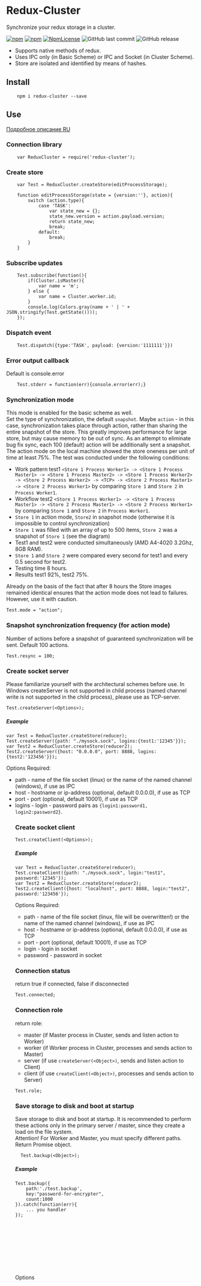 ﻿
# Redux-Cluster  
Synchronize your redux storage in a cluster. 


[![npm](https://img.shields.io/npm/v/redux-cluster.svg)](https://www.npmjs.com/package/redux-cluster)
[![npm](https://img.shields.io/npm/dy/redux-cluster.svg)](https://www.npmjs.com/package/redux-cluster)
[![NpmLicense](https://img.shields.io/npm/l/redux-cluster.svg)](https://www.npmjs.com/package/redux-cluster)
![GitHub last commit](https://img.shields.io/github/last-commit/siarheidudko/redux-cluster.svg)
![GitHub release](https://img.shields.io/github/release/siarheidudko/redux-cluster.svg)
  
- Supports native methods of redux.  
- Uses IPC only (in Basic Scheme) or IPC and Socket (in Cluster Scheme).  
- Store are isolated and identified by means of hashes.  
  

## Install  
  
```
	npm i redux-cluster --save
```
  

## Use  
[Подробное описание RU](https://sergdudko.tk/2018/11/14/redux-cluster-%D0%BF%D1%80%D0%BE%D0%B4%D0%BE%D0%BB%D0%B6%D0%B5%D0%BD%D0%B8%D0%B5-%D0%B8%D0%BB%D0%B8-%D1%81%D0%B8%D0%BD%D1%85%D1%80%D0%BE%D0%BD%D0%B8%D0%B7%D0%B0%D1%86%D0%B8%D1%8F-%D0%BF%D0%B0%D0%BC/ "Подробное описание RU")   
  

### Connection library  
    
```
	var ReduxCluster = require('redux-cluster');
```
  

### Create store  
    
```
	var Test = ReduxCluster.createStore(editProcessStorage);
	
	function editProcessStorage(state = {version:''}, action){ 
		switch (action.type){
			case 'TASK':
				var state_new = {};
				state_new.version = action.payload.version;
				return state_new;
				break;
			default:
				break;
		}
	}
```
  

### Subscribe updates  
   
```
	Test.subscribe(function(){
		if(Cluster.isMaster){
			var name = 'm';
		} else {
			var name = Cluster.worker.id;
		}
		console.log(Colors.gray(name + ' | ' + JSON.stringify(Test.getState())));
	});
```
  

### Dispatch event  
  
```
	Test.dispatch({type:'TASK', payload: {version:'1111111'}})
```
  

### Error output callback  
Default is console.error  
  
```
	Test.stderr = function(err){console.error(err);}
```     
  

### Synchronization mode  
This mode is enabled for the basic scheme as well.   
Set the type of synchronization, the default `snapshot`. Maybe `action` - in this case, synchronization takes place through action, rather than sharing the entire snapshot of the store. This greatly improves performance for large store, but may cause memory to be out of sync. As an attempt to eliminate bug fix sync, each 100 (default) action will be additionally sent a snapshot.  
The action mode on the local machine showed the store oneness per unit of time at least 75%. The test was conducted under the following conditions:  
- Work pattern test1 `<Store 1 Process Worker1> -> <Store 1 Process Master1> -> <Store 1 Process Master2> -> <Store 1 Process Worker2> -> <Store 2 Process Worker2> -> <TCP> -> <Store 2 Process Master1> -> <Store 2 Process Worker1>` by comparing `Store 1` and `Store 2` in `Process Worker1`.  
- Workflow test2 `<Store 1 Process Worker1> -> <Store 1 Process Master1> -> <Store 2 Process Master1> -> <Store 2 Process Worker1>` by comparing `Store 1` and `Store 2` in `Process Worker1`.  
- `Store 1` in action mode, `Store2` in snapshot mode (otherwise it is impossible to control synchronization)  
- `Store 1` was filled with an array of up to 500 items, `Store 2` was a snapshot of `Store 1` (see the diagram)  
- Test1 and test2 were conducted simultaneously (AMD A4-4020 3.2Ghz, 8GB RAM).  
- `Store 1` and `Store 2` were compared every second for test1 and every 0.5 second for test2.  
- Testing time 8 hours.  
- Results test1 92%, test2 75%.  
  
Already on the basis of the fact that after 8 hours the Store images remained identical ensures that the action mode does not lead to failures. However, use it with caution.    
   
```
Test.mode = "action";
``` 
  

### Snapshot synchronization frequency (for action mode)  
Number of actions before a snapshot of guaranteed synchronization will be sent. Default 100 actions.  
  
```
Test.resync = 100;
```  
  

### Create socket server  
Please familiarize yourself with the architectural schemes before use. In Windows createServer is not supported in child process (named channel write is not supported in the child process), please use as TCP-server.  
  
```
Test.createServer(<Options>);
```
  
##### Example  
  
```
var Test = ReduxCluster.createStore(reducer);
Test.createServer({path: "./mysock.sock", logins:{test1:'12345'}});
var Test2 = ReduxCluster.createStore(reducer2);
Test2.createServer({host: "0.0.0.0", port: 8888, logins:{test2:'123456'}});
```
   
Options <Object> Required:  
  
- path <String> - name of the file socket (linux) or the name of the named channel (windows), if use as IPC  
- host <String> - hostname or ip-address (optional, default 0.0.0.0), if use as TCP  
- port <Integer> - port (optional, default 10001), if use as TCP  
- logins <Object> - login - password pairs as `{login1:password1, login2:password2}`.  
  

### Create socket client    

```
Test.createClient(<Options>);
```
  
##### Example  
  
```
var Test = ReduxCluster.createStore(reducer);
Test.createClient({path: "./mysock.sock", login:"test1", password:'12345'});
var Test2 = ReduxCluster.createStore(reducer2);
Test2.createClient({host: "localhost", port: 8888, login:"test2", password:'123456'});
```
  
Options <Object> Required:  
  
- path <String> - name of the file socket (linux, file will be overwritten!) or the name of the named channel (windows), if use as IPC  
- host <String> - hostname or ip-address (optional, default 0.0.0.0), if use as TCP  
- port <Integer> - port (optional, default 10001), if use as TCP  
- login <String> - login in socket  
- password <String> - password in socket  
  

### Connection status   
return <Boolean> true if connected, false if disconnected  
  
```
Test.connected;
```
  

### Connection role  
return <Array> role:  

- master (if Master process in Cluster, sends and listen action to Worker) 
- worker (if Worker process in Cluster, processes and sends action to Master)   
- server (if use `createServer(<Object>)`, sends and listen action to Client)  
- client (if use `createClient(<Object>)`, processes and sends action to Server)  
  
```
Test.role;
```
  

### Save storage to disk and boot at startup  
Save storage to disk and boot at startup. It is recommended to perform these actions only in the primary server / master, since they create a load on the file system.  
Attention! For Worker and Master, you must specify different paths. Return Promise object. 
```
  Test.backup(<Object>);
```
  
##### Example  
  
```
Test.backup({
	path:'./test.backup', 
	key:"password-for-encrypter", 
	count:1000
}).catch(function(err){
	... you handler
});
```
   
Options <Object> Required:  
- path <String> - file system path for backup (Attention! File will be overwritten!)  
- key <String> - encryption key (can be omitted)  
- timeout <Integer> - backup timeout (time in seconds for which data can be lost), if count is omitted.  
- count <Integer> - amount of action you can lose  
  

## Architectural schemes  

#### Basic Scheme  
  
![BasicScheme](https://github.com/siarheidudko/redux-cluster/raw/master/img/BasicScheme.png)  
  
#### Cluster Scheme   
You can use `createServer(<Object>)` in any process in cluster (and outside cluster process).   
Using `createClient(<Object>)` is logical in a Master process or a single process. In any case, if you create a `createClient(<Object>)` in the Worker process, it will not work with the rest of the cluster processes, does not have access to them. So you will have to create `createClient(<Object>)` in each Worker process that needs access to the Store.  
   
![ClusterScheme](https://github.com/siarheidudko/redux-cluster/raw/master/img/ClusterScheme.png)  
  
##### Server Scheme in Socket   
  
![ServerSocketScheme](https://github.com/siarheidudko/redux-cluster/raw/master/img/ServerSocketScheme.png)  
  
##### Client (Cluster) Scheme in Socket   
  
![ClientSocketScheme](https://github.com/siarheidudko/redux-cluster/raw/master/img/ClientSocketScheme.png)  
  
##### Client (Worker) Scheme in Socket   
This is a bad way, it will lead to breaks in the interaction of the ReduxCluster with the Master process.  
  
![ClientSocketScheme2](https://github.com/siarheidudko/redux-cluster/raw/master/img/ClientSocketScheme2.png)  
  
##### Client (Single Process) Scheme in Socket   
  
![ClientSocketScheme3](https://github.com/siarheidudko/redux-cluster/raw/master/img/ClientSocketScheme3.png)  
  
## Example 
  
#### Basic Scheme  
  
```
var ReduxCluster = require('./index.js'),
	Cluster = require('cluster'),
	Lodash = require('lodash');
	
var Test = ReduxCluster.createStore(editProcessStorage);
	
function editProcessStorage(state = {version:''}, action){ 
	try {
		switch (action.type){
			case 'TASK':
				var state_new = Lodash.clone(state);
				state_new.version = action.payload.version;
				return state_new;
				break;
			default:
				break;
		}
	} catch(e){
	}
	var state_new = Lodash.clone(state);
	return state_new;
}

Test.subscribe(function(){
	if(Cluster.isMaster){
		var name = 'm';
	} else {
		var name = Cluster.worker.id;
	}
	console.log(name + ' | ' + JSON.stringify(Test.getState()));
});

if(Cluster.isMaster){
	for(var i=0; i < 3; i++){
		setTimeout(function(){Cluster.fork();}, i*10000)
	}
	Test.dispatch({type:'TASK', payload: {version:'MasterTest'}});
} else {
	Test.dispatch({type:'TASK', payload: {version:'WorkerTest'+Cluster.worker.id}});
}
```
  
#### Cluster Scheme Server
  
```
var ReduxCluster = require('./index.js'),
	Cluster = require('cluster'),
	Lodash = require('lodash');
	
var Test = ReduxCluster.createStore(editProcessStorage);

if(Cluster.isMaster){
	Test.createServer({path: "./mysock.sock", logins:{test1:'12345'}});
}
	
function editProcessStorage(state = {version:''}, action){ 
	try {
		switch (action.type){
			case 'TASK':
				var state_new = Lodash.clone(state);
				state_new.version = action.payload.version;
				return state_new;
				break;
			default:
				break;
		}
	} catch(e){
	}
	var state_new = Lodash.clone(state);
	return state_new;
}

Test.subscribe(function(){
	if(Cluster.isMaster){
		var name = 'm';
	} else {
		var name = Cluster.worker.id;
	}
	console.log(' S1 | ' + name + ' | ' + JSON.stringify(Test.getState()));
});

if(Cluster.isMaster){
	for(var i=0; i < 1; i++){
		setTimeout(function(){Cluster.fork();}, i*10000);
	}
	var i = 0;
	setInterval(function(){
		Test.dispatch({type:'TASK', payload: {version:'MasterTest'+i}});
		i++;
	}, 19000);
} else {
	var i = 0;
	setInterval(function(){
		Test.dispatch({type:'TASK', payload: {version:'WorkerTest'+i}});
		i++;
	}, 31000+(Cluster.worker.id*3600), i);
}
```
  
#### Cluster Scheme Client
  
```
var ReduxCluster = require('./index.js'),
	Cluster = require('cluster'),
	Lodash = require('lodash');
	
var Test = ReduxCluster.createStore(editProcessStorage);

if(Cluster.isMaster){
	Test.createClient({path: "./mysock.sock", login:"test1", password:'12345'});
}
	
function editProcessStorage(state = {version:''}, action){ 
	try {
		switch (action.type){
			case 'TASK':
				var state_new = Lodash.clone(state);
				state_new.version = action.payload.version;
				return state_new;
				break;
			default:
				break;
		}
	} catch(e){
	}
	var state_new = Lodash.clone(state);
	return state_new;
}

Test.subscribe(function(){
	if(Cluster.isMaster){
		var name = 'm';
	} else {
		var name = Cluster.worker.id;
	}
	console.log(name + ' | ' + JSON.stringify(Test.getState()));
});

if(Cluster.isMaster){
	for(var i=0; i < 2; i++){
		setTimeout(function(){Cluster.fork();}, i*8000);
	}
	var i = 0;
	setInterval(function(){
		Test.dispatch({type:'TASK', payload: {version:'OneRemoteMasterTest'+i}});
		i++;
	}, 11000);
} else {
	var i = 0;
	setInterval(function(){
		Test.dispatch({type:'TASK', payload: {version:'OneRemoteWorkerTest'+i}});
		i++;
	}, 22000+(Cluster.worker.id*1500), i);
}
```
  
## LICENSE  
  
MIT  
